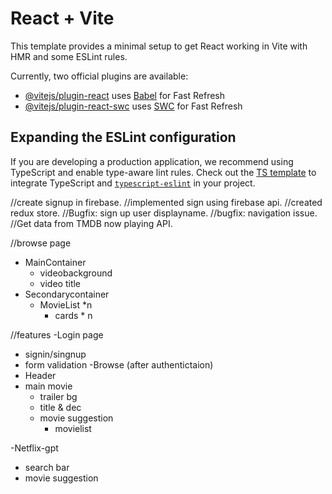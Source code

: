 # React + Vite

This template provides a minimal setup to get React working in Vite with HMR and some ESLint rules.

Currently, two official plugins are available:

- [@vitejs/plugin-react](https://github.com/vitejs/vite-plugin-react/blob/main/packages/plugin-react/README.md) uses [Babel](https://babeljs.io/) for Fast Refresh
- [@vitejs/plugin-react-swc](https://github.com/vitejs/vite-plugin-react-swc) uses [SWC](https://swc.rs/) for Fast Refresh

## Expanding the ESLint configuration

If you are developing a production application, we recommend using TypeScript and enable type-aware lint rules. Check out the [TS template](https://github.com/vitejs/vite/tree/main/packages/create-vite/template-react-ts) to integrate TypeScript and [`typescript-eslint`](https://typescript-eslint.io) in your project.

//create signup in firebase.
//implemented sign using firebase api.
//created redux store.
//Bugfix: sign up user displayname.
//bugfix: navigation issue.
//Get data from TMDB now playing API.

//browse page
 - MainContainer
    - videobackground
    - video title
 - Secondarycontainer
    - MovieList *n
       - cards * n


//features
-Login page
  - signin/singnup
  - form validation
-Browse (after authentictaion)
 - Header
 - main movie
     - trailer bg
     - title & dec
     - movie suggestion
       - movielist 

-Netflix-gpt
  - search bar
  - movie suggestion


  